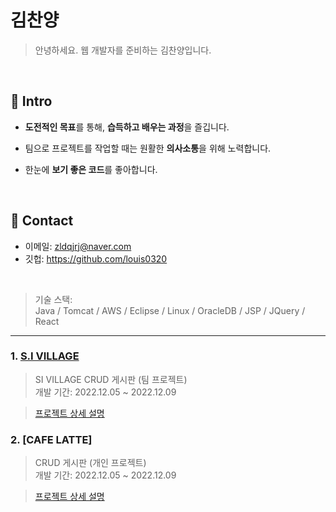 # 김찬양
> 안녕하세요.  웹 개발자를 준비하는  김찬양입니다. 

</br>

## :pushpin: Intro
- **도전적인 목표**를 통해, **습득하고 배우는 과정**을 즐깁니다.

- 팀으로 프로젝트를 작업할 때는 원활한 **의사소통**을 위해 노력합니다.

- 한눈에 **보기 좋은 코드**를 좋아합니다.

</br>

## :pushpin: Contact
- 이메일:  zldqjrj@naver.com
- 깃헙: https://github.com/louis0320

</br>

>기술 스택:  
>Java / Tomcat / AWS / Eclipse / Linux 
/ OracleDB / JSP / JQuery / React  


---

### 1. [S.I VILLAGE](http://chanyangkim.cafe24.com/)
>SI VILLAGE CRUD 게시판 (팀 프로젝트)  
>개발 기간: 2022.12.05 ~ 2022.12.09 

>[프로젝트 상세 설명](https://github.com/louis0320/village)

### 2. [CAFE LATTE]
>CRUD 게시판 (개인 프로젝트)  
>개발 기간: 2022.12.05 ~ 2022.12.09 

>[프로젝트 상세 설명](https://github.com/louis0320/cafe)


  
